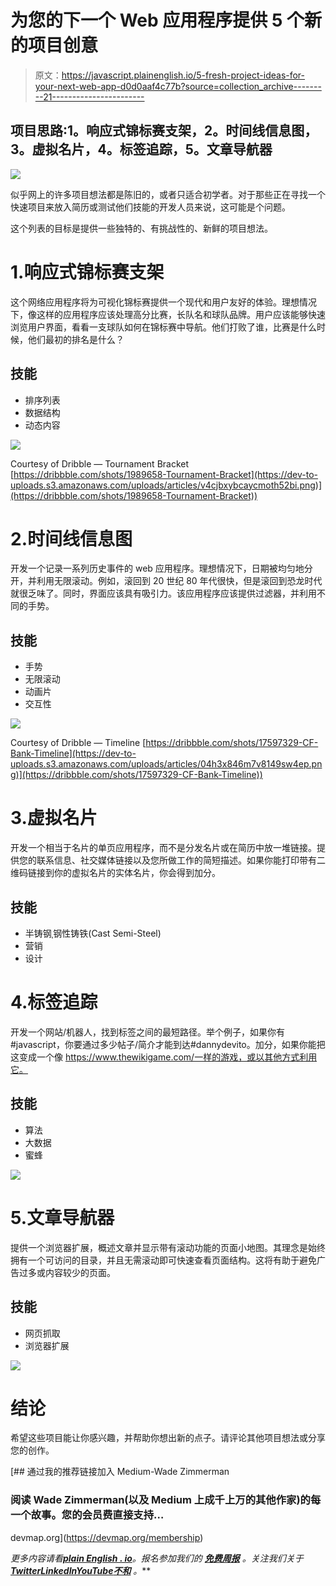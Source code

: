 # 为您的下一个 Web 应用程序提供 5 个新的项目创意

> 原文：<https://javascript.plainenglish.io/5-fresh-project-ideas-for-your-next-web-app-d0d0aaf4c77b?source=collection_archive---------21----------------------->

## 项目思路:1。响应式锦标赛支架，2。时间线信息图，3。虚拟名片，4。标签追踪，5。文章导航器

![](img/f6a2f33e4787aca6d7161e0c72c526f7.png)

似乎网上的许多项目想法都是陈旧的，或者只适合初学者。对于那些正在寻找一个快速项目来放入简历或测试他们技能的开发人员来说，这可能是个问题。

这个列表的目标是提供一些独特的、有挑战性的、新鲜的项目想法。

# 1.响应式锦标赛支架

这个网络应用程序将为可视化锦标赛提供一个现代和用户友好的体验。理想情况下，像这样的应用程序应该处理高分比赛，长队名和球队品牌。用户应该能够快速浏览用户界面，看看一支球队如何在锦标赛中导航。他们打败了谁，比赛是什么时候，他们最初的排名是什么？

## 技能

*   排序列表
*   数据结构
*   动态内容

![](img/aafcf14673819d6004a7ec16685f7d05.png)

Courtesy of Dribble — Tournament Bracket [https://dribbble.com/shots/1989658-Tournament-Bracket](https://dev-to-uploads.s3.amazonaws.com/uploads/articles/v4cjbxybcaycmoth52bi.png)](https://dribbble.com/shots/1989658-Tournament-Bracket))

# 2.时间线信息图

开发一个记录一系列历史事件的 web 应用程序。理想情况下，日期被均匀地分开，并利用无限滚动。例如，滚回到 20 世纪 80 年代很快，但是滚回到恐龙时代就很乏味了。同时，界面应该具有吸引力。该应用程序应该提供过滤器，并利用不同的手势。

## 技能

*   手势
*   无限滚动
*   动画片
*   交互性

![](img/4b78161d6e913af627cfd7299cda3d33.png)

Courtesy of Dribble — Timeline [https://dribbble.com/shots/17597329-CF-Bank-Timeline](https://dev-to-uploads.s3.amazonaws.com/uploads/articles/04h3x846m7v8149sw4ep.png)](https://dribbble.com/shots/17597329-CF-Bank-Timeline))

# 3.虚拟名片

开发一个相当于名片的单页应用程序，而不是分发名片或在简历中放一堆链接。提供您的联系信息、社交媒体链接以及您所做工作的简短描述。如果你能打印带有二维码链接到你的虚拟名片的实体名片，你会得到加分。

## 技能

*   半铸钢ˌ钢性铸铁(Cast Semi-Steel)
*   营销
*   设计

# 4.标签追踪

开发一个网站/机器人，找到标签之间的最短路径。举个例子，如果你有#javascript，你要通过多少帖子/简介才能到达#dannydevito。加分，如果你能把这变成一个像 https://www.thewikigame.com/一样的游戏，或以其他方式利用它。

## 技能

*   算法
*   大数据
*   蜜蜂

![](img/7ba4475fc02ba97398d4f631bf785642.png)

# 5.文章导航器

提供一个浏览器扩展，概述文章并显示带有滚动功能的页面小地图。其理念是始终拥有一个可访问的目录，并且无需滚动即可快速查看页面结构。这将有助于避免广告过多或内容较少的页面。

## 技能

*   网页抓取
*   浏览器扩展

![](img/e32d011eeecfd2c755d7ece5e5bfe13c.png)

# 结论

希望这些项目能让你感兴趣，并帮助你想出新的点子。请评论其他项目想法或分享您的创作。

[](https://devmap.org/membership) [## 通过我的推荐链接加入 Medium-Wade Zimmerman

### 阅读 Wade Zimmerman(以及 Medium 上成千上万的其他作家)的每一个故事。您的会员费直接支持…

devmap.org](https://devmap.org/membership) 

*更多内容请看*[***plain English . io***](https://plainenglish.io/)*。报名参加我们的* [***免费周报***](http://newsletter.plainenglish.io/) *。关注我们关于*[***Twitter***](https://twitter.com/inPlainEngHQ)[***LinkedIn***](https://www.linkedin.com/company/inplainenglish/)*[***YouTube***](https://www.youtube.com/channel/UCtipWUghju290NWcn8jhyAw)*[***不和***](https://discord.gg/GtDtUAvyhW) *。***